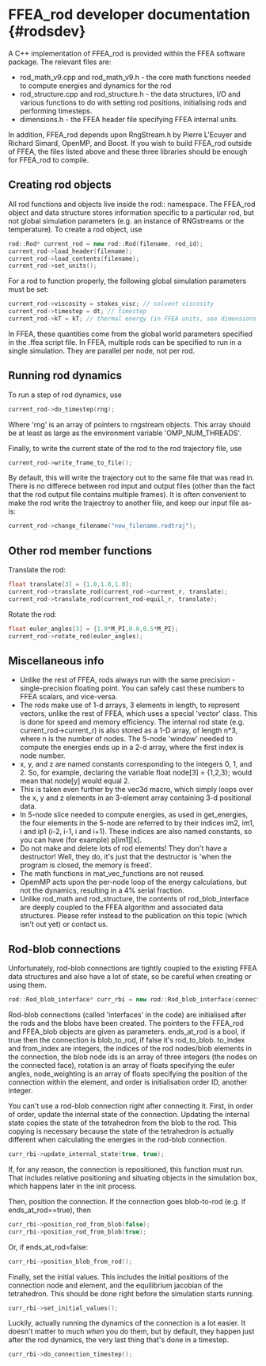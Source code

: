 FFEA_rod developer documentation {#rodsdev}
=================================================

A C++ implementation of FFEA_rod is provided within the FFEA software package. The relevant files are:

* rod_math_v9.cpp and rod_math_v9.h - the core math functions needed to compute energies and dynamics for the rod
* rod_structure.cpp and rod_structure.h - the data structures, I/O and various functions to do with setting rod positions, initialising rods and performing timesteps.
* dimensions.h - the FFEA header file specifying FFEA internal units.

In addition, FFEA_rod depends upon RngStream.h by Pierre L'Ecuyer and Richard Simard, OpenMP, and Boost. If you wish to build FFEA_rod outside of FFEA, the files listed above and these three libraries should be enough for FFEA_rod to compile.

## Creating rod objects

All rod functions and objects live inside the rod:: namespace. The FFEA_rod object and data structure stores information specific to a particular rod, but not global simulation parameters (e.g. an instance of RNGstreams or the temperature). To create a rod object, use

```cpp
rod::Rod* current_rod = new rod::Rod(filename, rod_id);
current_rod->load_header(filename);
current_rod->load_contents(filename);
current_rod->set_units();
```
For a rod to function properly, the following global simulation parameters must be set:
```cpp
current_rod->viscosity = stokes_visc; // solvent viscosity
current_rod->timestep = dt; // timestep
current_rod->kT = kT; // thermal energy (in FFEA units, see dimensions.h)
```
In FFEA, these quantities come from the global world parameters specified in the .ffea script file. In FFEA, multiple rods can be specified to run in a single simulation. They are parallel per node, not per rod.

## Running rod dynamics

To run a step of rod dynamics, use
```cpp
current_rod->do_timestep(rng);
```
Where 'rng' is an array of pointers to rngstream objects. This array should be at least as large as the environment variable 'OMP_NUM_THREADS'.

Finally, to write the current state of the rod to the rod trajectory file, use
```cpp
current_rod->write_frame_to_file();
```
By default, this will write the trajectory out to the same file that was read in. There is no differece between rod input and output files (other than the fact that the rod output file contains multiple frames). It is often convenient to make the rod write the trajectroy to another file, and keep our input file as-is:
```cpp
current_rod->change_filename("new_filename.rodtraj");
```
## Other rod member functions
Translate the rod:
```cpp
float translate[3] = {1.0,1.0,1.0};
current_rod->translate_rod(current_rod->current_r, translate);
current_rod->translate_rod(current_rod-equil_r, translate);
```

Rotate the rod:
```cpp
float euler_angles[3] = {1.0*M_PI,0.0,0.5*M_PI};
current_rod->rotate_rod(euler_angles);
```
## Miscellaneous info
* Unlike the rest of FFEA, rods always run with the same precision - single-precision floating point. You can safely cast these numbers to FFEA scalars, and vice-versa.
* The rods make use of 1-d arrays, 3 elements in length, to represent vectors, unlike the rest of FFEA, which uses a special 'vector' class. This is done for speed and memory efficiency. The internal rod state (e.g. current_rod->current_r) is also stored as a 1-D array, of length n*3, where n is the number of nodes. The 5-node 'window' needed to compute the energies ends up in a 2-d array, where the first index is node number.
* x, y, and z are named constants corresponding to the integers 0, 1, and 2. So, for example, declaring the variable float node[3] = {1,2,3}; would mean that node[y] would equal 2.
* This is taken even further by the vec3d macro, which simply loops over the x, y and z elements in an 3-element array containing 3-d  positional data.
* In 5-node slice needed to compute energies, as used in get_energies, the four elements in the 5-node are referred to by their indices im2, im1, i and ip1 (i-2, i-1, i and i+1). These indices are also named constants, so you can have (for example) p[im1][x].
* Do not make and delete lots of rod elements! They don't have a destructor! Well, they do, it's just that the destructor is  'when the program is closed, the memory is freed'.
* The math functions in mat_vec_functions are not reused.
* OpemMP acts upon the per-node loop of the energy calculations, but not the dynamics, resulting in a 4% serial fraction.
* Unlike rod_math and rod_structure, the contents of rod_blob_interface are deeply coupled to the FFEA algorithm and associated data structures. Please refer instead to the publication on this topic (which isn't out yet) or contact us.

## Rod-blob connections

Unfortunately, rod-blob connections are tightly coupled to the existing FFEA data structures and also have a lot of state, so be careful when creating or using them.

```cpp
rod::Rod_blob_interface* curr_rbi = new rod::Rod_blob_interface(connected_rod_ptr, connected_blob_ptr, ends_at_rod, to_index, from_index, blob_node_ids, rotation, node_weighting, order);
```
Rod-blob connections (called 'interfaces' in the code) are initialised after the rods and the blobs have been created. The pointers to the FFEA_rod and FFEA_blob objects are given as parameters. ends_at_rod is a bool, if true then the connection is blob_to_rod, if false it's rod_to_blob. to_index and from_index are integers, the indices of the rod nodes/blob elements in the connection, the blob node ids is an array of three integers (the nodes on the connected face), rotation is an array of floats specifying the euler angles, node_weighting is an array of floats specifying the position of the connection within the element, and order is initialisation order ID, another integer.

You can't use a rod-blob connection right after connecting it. First, in order of order, update the internal state of the connection. Updating the internal state copies the state of the tetrahedron from the blob to the rod. This copying is necessary because the state of the tetrahedron is actually different when calculating the energies in the rod-blob connection.

```cpp
curr_rbi->update_internal_state(true, true);
```
If, for any reason, the connection is repositioned, this function must run. That includes relative positioning and situating objects in the simulation box, which happens later in the init process.

Then, position the connection. If the connection goes blob-to-rod (e.g. if ends_at_rod==true), then
```cpp
curr_rbi->position_rod_from_blob(false);
curr_rbi->position_rod_from_blob(true);
```
Or, if ends_at_rod=false:
```cpp
curr_rbi->position_blob_from_rod();
```

Finally, set the initial values. This includes the initial positions of the connection node and element, and the equilibrium jacobian of the tetrahedron. This should be done right before the simulation starts running.
```cpp
curr_rbi->set_initial_values();
```
Luckily, actually running the dynamics of the connection is a lot easier. It doesn't matter to much *when* you do them, but by default, they happen just after the rod dynamics, the very last thing that's done in a timestep.
```cpp
curr_rbi->do_connection_timestep();
```

